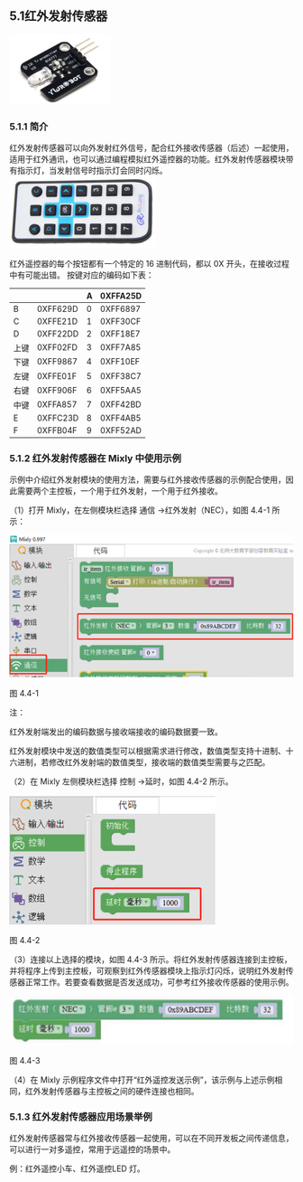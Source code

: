 ## 5.1红外发射传感器

![](/assets/硬件1214081.png)



### 5.1.1 简介

红外发射传感器可以向外发射红外信号，配合红外接收传感器（后述）一起使用，适用于红外通讯，也可以通过编程模拟红外遥控器的功能。红外发射传感器模块带有指示灯，当发射信号时指示灯会同时闪烁。
![](/assets/硬件1214082.png)

红外遥控器的每个按钮都有一个特定的 16 进制代码，都以 0X 开头，在接收过程中有可能出错。 按键对应的编码如下表：

|  |  | A | 0XFFA25D |
| :--- | :--- | :--- | :--- |
| B | 0XFF629D | 0 | 0XFF6897 |
| C | 0XFFE21D | 1 | 0XFF30CF |
| D | 0XFF22DD | 2 | 0XFF18E7 |
| 上键 | 0XFF02FD | 3 | 0XFF7A85 |
| 下键 | 0XFF9867 | 4 | 0XFF10EF |
| 左键 | 0XFFE01F | 5 | 0XFF38C7 |
| 右键 | 0XFF906F | 6 | 0XFF5AA5 |
| 中键 | 0XFFA857 | 7 | 0XFF42BD |
| E | 0XFFC23D | 8 | 0XFF4AB5 |
| F | 0XFFB04F | 9 | 0XFF52AD |



### 5.1.2 红外发射传感器在 Mixly 中使用示例

示例中介绍红外发射模块的使用方法，需要与红外接收传感器的示例配合使用，因此需要两个主控板，一个用于红外发射，一个用于红外接收。

（1）打开 Mixly，在左侧模块栏选择 通信 →红外发射（NEC），如图 4.4-1 所示：

![](/assets/硬件1214636.png)

图 4.4-1

注：

红外发射端发出的编码数据与接收端接收的编码数据要一致。

红外发射模块中发送的数值类型可以根据需求进行修改，数值类型支持十进制、十六进制，若修改红外发射端的数值类型，接收端的数值类型需要与之匹配。

（2）在 Mixly 左侧模块栏选择 控制 →延时，如图 4.4-2 所示。

![](/assets/硬件1214786.png)



图 4.4-2

（3）连接以上选择的模块，如图 4.4-3 所示。将红外发射传感器连接到主控板，并将程序上传到主控板，可观察到红外传感器模块上指示灯闪烁，说明红外发射传感器正常工作。若要查看数据是否发送成功，可参考红外接收传感器的使用示例。

![](/assets/硬件1214909.png)

图 4.4-3

（4）在 Mixly 示例程序文件中打开“红外遥控发送示例”，该示例与上述示例相同，红外发射传感器与主控板之间的硬件连接也相同。

### 5.1.3 红外发射传感器应用场景举例

红外发射传感器常与红外接收传感器一起使用，可以在不同开发板之间传递信息，可以进行一对多遥控，常用于远遥控的场景中。

例：红外遥控小车、红外遥控LED 灯。

